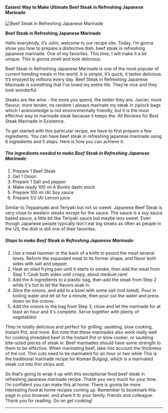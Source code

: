             

#### Easiest Way to Make Ultimate Beef Steak in Refreshing Japanese Marinade

![Beef Steak in Refreshing Japanese Marinade](https://img-global.cpcdn.com/recipes/6702787225190400/751x532cq70/beef-steak-in-refreshing-japanese-marinade-recipe-main-photo.jpg)

**Beef Steak in Refreshing Japanese Marinade**

Hello everybody, it’s John, welcome to our recipe site. Today, I’m gonna show you how to prepare a distinctive dish, beef steak in refreshing japanese marinade. One of my favorites. This time, I will make it a bit unique. This is gonna smell and look delicious.

Beef Steak in Refreshing Japanese Marinade is one of the most popular of current trending meals in the world. It is simple, it’s quick, it tastes delicious. It’s enjoyed by millions every day. Beef Steak in Refreshing Japanese Marinade is something that I’ve loved my entire life. They’re nice and they look wonderful.

Steaks are like wine - the more you spend, the better they are. Juicier, more flavour, more tender, no random I always marinate my steak in ziplock bags which I acknowledge is not environmentally friendly, but it is the most effective way to marinade steak because it keeps the. All Reviews for Best Steak Marinade in Existence.

To get started with this particular recipe, we have to first prepare a few ingredients. You can have beef steak in refreshing japanese marinade using 6 ingredients and 5 steps. Here is how you can achieve it.

##### The ingredients needed to make Beef Steak in Refreshing Japanese Marinade:

1.  Prepare 1 Beef Steak
2.  Get 1 Onion
3.  Prepare 1 Salt and pepper
4.  Make ready 100 ml A Bonito dashi stock
5.  Prepare 100 ml (A) Soy sauce
6.  Prepare 1/2 (A) Lemon juice

Similar to Teppanyaki and Teriyaki but not so sweet. Japanese Beef Steak is very close to western steaks except for the sauce. The sauce is a soy sauce based sauce, a little bit like Teriyaki sauce but maybe less sweet. Even though Japanese people typically don't eat big steaks as often as people in the US, the dish is still one of their favorites.

##### Steps to make Beef Steak in Refreshing Japanese Marinade:

1.  Use a meat hammer or the back of a knife to pound the meat several times. Reform the expanded meat to its former shape, and flavor both sides with salt and pepper.
2.  Heat an oiled frying pan until it starts to smoke, then add the meat from Step 1. Cook both sides until crispy, about medium rare!
3.  Add the A ingredients to a plastic bag, then add the steak from Step 2 while it's hot to let the flavors soak in.
4.  Slice the onions, and add to a bowl with some salt (not listed). Pour in boiling water and let sit for a minute, then pour out the water and press down on the onions.
5.  Add the onions to the bag from Step 3, close and let the marinade for at least an hour and it's complete. Serve together with plenty of vegetables!

They're totally delicious and perfect for grilling, sautéing, slow cooking, Instant Pot, and more. But note that these marinades also work really well for cooking shredded beef in the Instant Pot or slow cooker, or sautéing bite-sized pieces of steak in. Beef marinades should have some strength to them to be effective. When marinating beef, take into account the thickness of the cut. Thin cuts need to be marinated for an hour or two while This is the traditional marinade recipe for Korean Bulgogi, which is a marinated steak cut into thin strips and.

So that’s going to wrap it up with this exceptional food beef steak in refreshing japanese marinade recipe. Thank you very much for your time. I’m confident you can make this at home. There is gonna be more interesting food at home recipes coming up. Remember to bookmark this page in your browser, and share it to your family, friends and colleague. Thank you for reading. Go on get cooking!

* * *